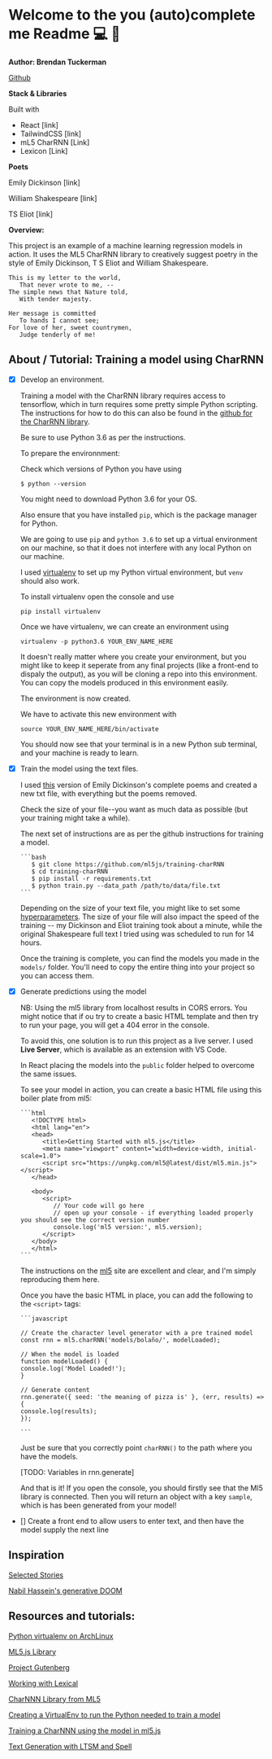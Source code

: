# Welcome to the you (auto)complete me Readme :computer: :memo:

**Author: Brendan Tuckerman**

[Github]()

**Stack & Libraries**

Built with 

- React [link]
- TailwindCSS [link]
- mL5 CharRNN [Link] 
- Lexicon [Link]


**Poets**

Emily Dickinson [link]

William Shakespeare [link]

TS Eliot [link]

**Overview:** 


This project is an example of a machine learning regression models in action. It uses the ML5  CharRNN library to creatively suggest poetry in the style of Emily Dickinson, T S Eliot and William Shakespeare.

    This is my letter to the world,
       That never wrote to me, --
    The simple news that Nature told,
       With tender majesty.

    Her message is committed
       To hands I cannot see;
    For love of her, sweet countrymen,
       Judge tenderly of me!


##  About / Tutorial: Training a model using CharRNN

- [x] Develop an environment.

    Training a model with the CharRNN library requires access to tensorflow, which in turn requires some pretty simple Python scripting. The instructions for how to do this can also be found in the [github for the CharRNN library](). 
    
    Be sure to use Python 3.6 as per the instructions. 

    To prepare the environnment:

    Check which versions of Python you have using 

    `$ python --version`

    You might need to download Python 3.6 for your OS.

       
   Also ensure that you have installed `pip`, which is the package manager for Python.

   We are going to use `pip` and `python 3.6` to set up a virtual environment on our machine, so that it does not interfere with any local Python on our machine.

   I used [virtualenv](https://virtualenv.pypa.io/en/latest/) to set up my Python virtual environment, but `venv` should also work.

   To install virtualenv open the console and use

   `pip install virtualenv`

   Once we have virtualenv, we can create an environment using 

   `virtualenv -p python3.6 YOUR_ENV_NAME_HERE`

   It doesn't really matter where you create your environment, but you might like to keep it seperate from any final projects (like a front-end to dispaly the output), as you will be cloning a repo into this environment. You can copy the models produced in this environment easily. 

   The environment is now created. 

   We have to activate this new environment with

    `source YOUR_ENV_NAME_HERE/bin/activate`
    
   You should now see that your terminal is in a new Python sub terminal, and your machine is ready to learn.
     

- [x] Train the model using the text files.

   I used [this](https://www.gutenberg.org/ebooks/12242) version of Emily Dickinson's complete poems and created a new txt file, with everything but the poems removed.

   Check the size of your file--you want as much data as possible (but your training might take a while).

   The next set of instructions are as per the github instructions for training a model. 

      ```bash
         $ git clone https://github.com/ml5js/training-charRNN
         $ cd training-charRNN
         $ pip install -r requirements.txt
         $ python train.py --data_path /path/to/data/file.txt
      ```

   Depending on the size of your text file, you might like to set some [hyperparameters](https://github.com/ml5js/training-charRNN#hyperparameters). The size of your file will also impact the speed of the training -- my Dickinson and Eliot training took about a minute, while the original Shakespeare full text I tried using was scheduled to run for 14 hours.

   Once the training is complete, you can find the models you made in the `models/` folder. You'll need to copy the entire thing into your project so you can access them.

         

- [x] Generate predictions using the model
   
   NB: Using the ml5 library from localhost results in CORS errors. You might notice that if ou try to create a basic HTML template and then try to run your page, you will get a 404 error in the console.

   To avoid this, one solution is to run this project as a live server. I used **Live Server**, which is available as an extension with VS Code.

   In React placing the models into the `public` folder helped to overcome the same issues.

   To see your model in action, you can create a basic HTML file using this boiler plate from ml5:
      
      ```html
         <!DOCTYPE html>
         <html lang="en">
         <head>
            <title>Getting Started with ml5.js</title>
            <meta name="viewport" content="width=device-width, initial-scale=1.0">
            <script src="https://unpkg.com/ml5@latest/dist/ml5.min.js"></script>
         </head>

         <body>
            <script>
               // Your code will go here
               // open up your console - if everything loaded properly you should see the correct version number
               console.log('ml5 version:', ml5.version);
            </script>
         </body>
         </html>
      ```
      
   The instructions on the [ml5](https://learn.ml5js.org/#/reference/charrnn) site are excellent and clear, and I'm simply reproducing them here.

   Once you have the basic HTML in place, you can add the following to the `<script>` tags:

      ```javascript

      // Create the character level generator with a pre trained model
      const rnn = ml5.charRNN('models/bolaño/', modelLoaded);

      // When the model is loaded
      function modelLoaded() {
      console.log('Model Loaded!');
      }

      // Generate content
      rnn.generate({ seed: 'the meaning of pizza is' }, (err, results) => {
      console.log(results);
      });

      ```
   Just be sure that you correctly point  `charRNN()` to the path where you have the models.

   [TODO: Variables in rnn.generate]

   And that is it! If you open the console, you should firstly see that the Ml5 library is connected. Then you will return an object with a key `sample`, which is has been generated from your model!


- [] Create a front end to allow users to enter text,  and then have the model supply the next line



## Inspiration 

[Selected Stories](https://cvalenzuela.github.io/Selected_Stories/)

[Nabil Hassein's generative DOOM](https://nabilhassein.github.io/generative-DOOM/)


## Resources and tutorials:

[Python virtualenv on ArchLinux](https://wiki.archlinux.org/title/Python/Virtual_environment)

[ML5.js Library](https://learn.ml5js.org/#/)

[Project Gutenberg](https://www.gutenberg.org/)

[Working with Lexical](https://github.com/facebook/lexical)

[CharNNN Library from ML5](https://learn.ml5js.org/#/reference/charrnn)

[Creating a VirtualEnv to run the Python needed to train a model](https://www.youtube.com/watch?v=nnhjvHYRsmM)

[Training a CharNNN using the model in ml5.js](https://github.com/ml5js/training-charRNN)

[Text Generation with LTSM and Spell](https://www.youtube.com/watch?v=xfuVcfwtEyw)